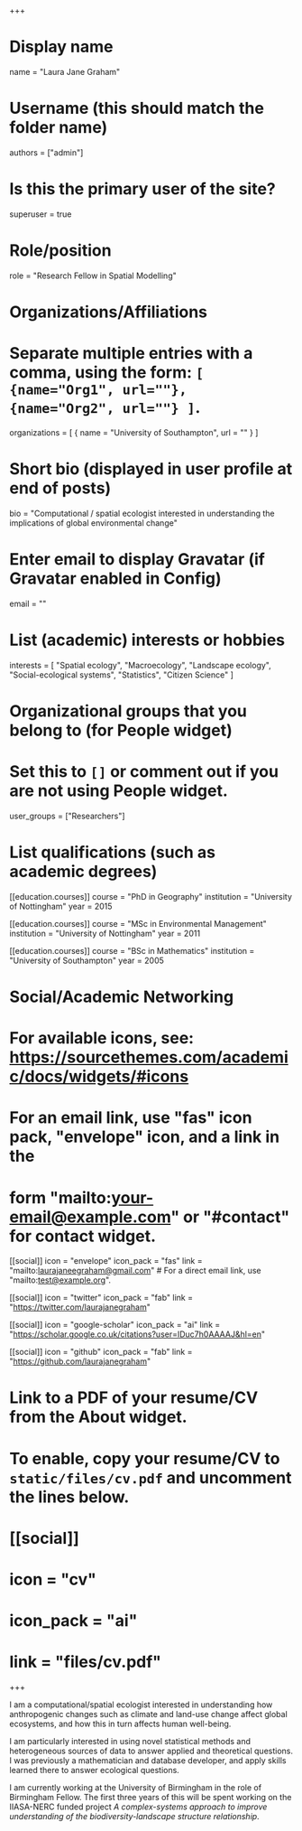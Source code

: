 +++
# Display name
name = "Laura Jane Graham"

# Username (this should match the folder name)
authors = ["admin"]

# Is this the primary user of the site?
superuser = true

# Role/position
role = "Research Fellow in Spatial Modelling"

# Organizations/Affiliations
#   Separate multiple entries with a comma, using the form: `[ {name="Org1", url=""}, {name="Org2", url=""} ]`.
organizations = [ { name = "University of Southampton", url = "" } ]

# Short bio (displayed in user profile at end of posts)
bio = "Computational / spatial ecologist interested in understanding the implications of global environmental change"

# Enter email to display Gravatar (if Gravatar enabled in Config)
email = ""

# List (academic) interests or hobbies
interests = [
    "Spatial ecology",
    "Macroecology",
    "Landscape ecology",
    "Social-ecological systems",
    "Statistics", 
    "Citizen Science"
]

# Organizational groups that you belong to (for People widget)
#   Set this to `[]` or comment out if you are not using People widget.
user_groups = ["Researchers"]

# List qualifications (such as academic degrees)
[[education.courses]]
  course = "PhD in Geography"
  institution = "University of Nottingham"
  year = 2015

[[education.courses]]
  course = "MSc in Environmental Management"
  institution = "University of Nottingham"
  year = 2011

[[education.courses]]
  course = "BSc in Mathematics"
  institution = "University of Southampton"
  year = 2005

# Social/Academic Networking
# For available icons, see: https://sourcethemes.com/academic/docs/widgets/#icons
#   For an email link, use "fas" icon pack, "envelope" icon, and a link in the
#   form "mailto:your-email@example.com" or "#contact" for contact widget.

[[social]]
  icon = "envelope"
  icon_pack = "fas"
  link = "mailto:laurajaneegraham@gmail.com"  # For a direct email link, use "mailto:test@example.org".

[[social]]
  icon = "twitter"
  icon_pack = "fab"
  link = "https://twitter.com/laurajanegraham"

[[social]]
  icon = "google-scholar"
  icon_pack = "ai"
  link = "https://scholar.google.co.uk/citations?user=IDuc7h0AAAAJ&hl=en"

[[social]]
  icon = "github"
  icon_pack = "fab"
  link = "https://github.com/laurajanegraham"

# Link to a PDF of your resume/CV from the About widget.
# To enable, copy your resume/CV to `static/files/cv.pdf` and uncomment the lines below.
# [[social]]
#   icon = "cv"
#   icon_pack = "ai"
#   link = "files/cv.pdf"

+++

I am a computational/spatial ecologist interested in understanding how anthropogenic changes such as climate and land-use change affect global ecosystems, and how this in turn affects human well-being. 

I am particularly interested in using novel statistical methods and heterogeneous sources of data to answer applied and theoretical questions. I was previously a mathematician and database developer, and apply skills learned there to answer ecological questions. 

I am currently working at the University of Birmingham in the role of Birmingham Fellow. The first three years of this will be spent working on the IIASA-NERC funded project *A complex-systems approach to improve understanding of the biodiversity-landscape structure relationship*. 
